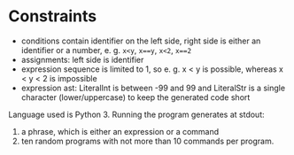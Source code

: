 # Constraints

- conditions contain identifier on the left side, right side is either an identifier or a number, e. g. `x<y`, `x==y`, `x<2`, `x==2`
- assignments: left side is identifier
- expression sequence is limited to 1, so e. g. x < y is possible, whereas x < y < 2 is impossible
- expression ast: LiteralInt is between -99 and 99 and LiteralStr is a single character (lower/uppercase) to keep the generated code short

Language used is Python 3. Running the program generates at stdout:

1. a phrase, which is either an expression or a command
2. ten random programs with not more than 10 commands per program.
